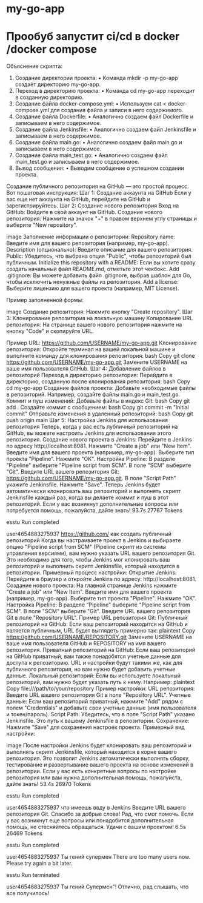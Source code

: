 # my-go-app
# Прообуб запустит ci/cd в docker /docker compose
Объяснение скрипта:


1.	Создание директории проекта:
•	Команда mkdir -p my-go-app создаёт директорию my-go-app.
2.	Переход в директорию проекта:
•	Команда cd my-go-app переходит в созданную директорию.
3.	Создание файла docker-compose.yml:
•	Используем cat <<EOF > docker-compose.yml для создания файла и записи в него содержимого.
4.	Создание файла Dockerfile:
•	Аналогично создаем файл Dockerfile и записываем в него содержимое.
5.	Создание файла Jenkinsfile:
•	Аналогично создаем файл Jenkinsfile и записываем в него содержимое.
6.	Создание файла main.go:
•	Аналогично создаем файл main.go и записываем в него содержимое.
7.	Создание файла main_test.go:
•	Аналогично создаем файл main_test.go и записываем в него содержимое.
8.	Вывод сообщения:
•	Выводим сообщение о успешном создании проекта.

Создание публичного репозитория на GitHub — это простой процесс. Вот пошаговая инструкция:
Шаг 1: Создание аккаунта на GitHub
Если у вас еще нет аккаунта на GitHub, перейдите на GitHub и зарегистрируйтесь.
Шаг 2: Создание нового репозитория
Вход на GitHub:
Войдите в свой аккаунт на GitHub.
Создание нового репозитория:
Нажмите на значок "+" в правом верхнем углу страницы и выберите "New repository".


image
Заполнение информации о репозитории:
Repository name: Введите имя для вашего репозитория (например, my-go-app).
Description (опционально): Введите описание для вашего репозитория.
Public: Убедитесь, что выбрана опция "Public", чтобы репозиторий был публичным.
Initialize this repository with a README: Если вы хотите сразу создать начальный файл README.md, отметьте этот чекбокс.
Add .gitignore: Вы можете добавить файл .gitignore, выбрав шаблон для Go, чтобы исключить ненужные файлы из репозитория.
Add a license: Выберите лицензию для вашего проекта (например, MIT License).

Пример заполненной формы:

image
Создание репозитория:
Нажмите кнопку "Create repository".
Шаг 3: Клонирование репозитория на локальную машину
Копирование URL репозитория:
На странице вашего нового репозитория нажмите на кнопку "Code" и скопируйте URL.

Пример URL: https://github.com/USERNAME/my-go-app.git
Клонирование репозитория:
Откройте терминал на вашей локальной машине и выполните команду для клонирования репозитория:
bash
Copy
     git clone https://github.com/USERNAME/my-go-app.git
Замените USERNAME на ваше имя пользователя GitHub.
Шаг 4: Добавление файлов в репозиторий
Переход в директорию репозитория:
Перейдите в директорию, созданную после клонирования репозитория:
bash
Copy
     cd my-go-app
Создание файлов проекта:
Добавьте необходимые файлы в репозиторий. Например, создайте файлы main.go и main_test.go.
Коммит и пуш изменений:
Добавьте файлы в индекс Git:
bash
Copy
     git add .
Создайте коммит с сообщением:
bash
Copy
     git commit -m "Initial commit"
Отправьте изменения в удаленный репозиторий:
bash
Copy
     git push origin main
Шаг 5: Настройка Jenkins для использования репозитория
Теперь, когда у вас есть публичный репозиторий на GitHub, вы можете настроить Jenkins для использования этого репозитория.
Создание нового проекта в Jenkins:
Перейдите в Jenkins по адресу http://localhost:8081.
Нажмите "Create a job" или "New Item".
Введите имя для вашего проекта (например, my-go-app).
Выберите тип проекта "Pipeline".
Нажмите "OK".
Настройка Pipeline:
В разделе "Pipeline" выберите "Pipeline script from SCM".
В поле "SCM" выберите "Git".
Введите URL вашего репозитория Git: https://github.com/USERNAME/my-go-app.git.
В поле "Script Path" укажите Jenkinsfile.
Нажмите "Save".
Теперь Jenkins будет автоматически клонировать ваш репозиторий и выполнять скрипт Jenkinsfile каждый раз, когда вы делаете коммит и пуш в этот репозиторий.
Если у вас возникнут дополнительные вопросы или потребуется помощь, пожалуйста, дайте знать!
93.7s
27767 Tokens

esstu
Run completed

user4654883275937
https://github.com/ как создать публичный репозиторий
Когда вы настраиваете проект в Jenkins и выбираете опцию "Pipeline script from SCM" (Pipeline скрипт из системы управления версиями), вам нужно указать URL вашего репозитория Git. Это необходимо для того, чтобы Jenkins мог клонировать ваш репозиторий и выполнить скрипт Jenkinsfile, который находится в репозитории.
Примерный процесс настройки:
Открытие Jenkins:
Перейдите в браузер и откройте Jenkins по адресу: http://localhost:8081.
Создание нового проекта:
На главной странице Jenkins нажмите "Create a job" или "New Item".
Введите имя для вашего проекта (например, my-go-app).
Выберите тип проекта "Pipeline".
Нажмите "OK".
Настройка Pipeline:
В разделе "Pipeline" выберите "Pipeline script from SCM".
В поле "SCM" выберите "Git".
Введите URL вашего репозитория Git в поле "Repository URL".
Пример URL репозитория Git:
Публичный репозиторий на GitHub:
Если ваш репозиторий находится на GitHub и является публичным, URL будет выглядеть примерно так:
plaintext
Copy
  https://github.com/USERNAME/REPOSITORY.git
Замените USERNAME на ваше имя пользователя GitHub и REPOSITORY на имя вашего репозитория.
Приватный репозиторий на GitHub:
Если ваш репозиторий на GitHub приватный, вам также понадобятся учетные данные для доступа к репозиторию. URL и настройки будут такими же, как для публичного репозитория, но вам нужно будет добавить учетные данные.
Локальный репозиторий:
Если вы используете локальный репозиторий, вам нужно будет указать путь к нему. Например:
plaintext
Copy
  file:///path/to/your/repository
Пример настройки:
URL репозитория:
Введите URL вашего репозитория Git в поле "Repository URL".
Учетные данные:
Если ваш репозиторий приватный, нажмите "Add" рядом с полем "Credentials" и добавьте свои учетные данные (имя пользователя и токен/пароль).
Script Path:
Убедитесь, что в поле "Script Path" указано Jenkinsfile. Это путь к вашему Jenkinsfile в репозитории.
Сохранение:
Нажмите "Save" для сохранения настроек проекта.
Примерный вид настройки:

image
После настройки Jenkins будет клонировать ваш репозиторий и выполнять скрипт Jenkinsfile, который находится в корне вашего репозитория. Это позволит Jenkins автоматически выполнять сборку, тестирование и развертывание вашего проекта на основе изменений в репозитории.
Если у вас есть конкретные вопросы по настройке репозитория или вам нужна дополнительная помощь, пожалуйста, дайте знать!
53.4s
26970 Tokens

esstu
Run completed

user4654883275937
что имеешь ввду в Jenkins Введите URL вашего репозитория Git.
Спасибо за добрые слова! Рад, что смог помочь. Если у вас возникнут еще вопросы или понадобится дополнительная помощь, не стесняйтесь обращаться. Удачи с вашим проектом!
6.5s
26469 Tokens

esstu
Run completed

user4654883275937
Ты гений супермен
There are too many users now. Please try again a bit later.

esstu
Run terminated

user4654883275937
Ты гений Супермен"!
Отлично, рад слышать, что все получилось! 
